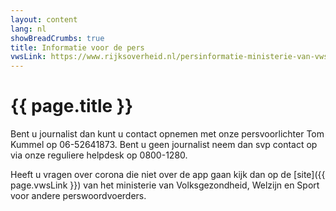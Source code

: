 ```yaml
---
layout: content
lang: nl
showBreadCrumbs: true
title: Informatie voor de pers
vwsLink: https://www.rijksoverheid.nl/persinformatie-ministerie-van-vws/woordvoerders
---
```


# {{ page.title }}

Bent u journalist dan kunt u contact opnemen met onze persvoorlichter Tom Kummel op 06-52641873. Bent u geen journalist neem dan svp contact op via onze reguliere helpdesk op 0800-1280.

Heeft u vragen over corona die niet over de app gaan kijk dan op de [site]({{ page.vwsLink }}) van het ministerie van Volksgezondheid, Welzijn en Sport voor andere perswoordvoerders. 
